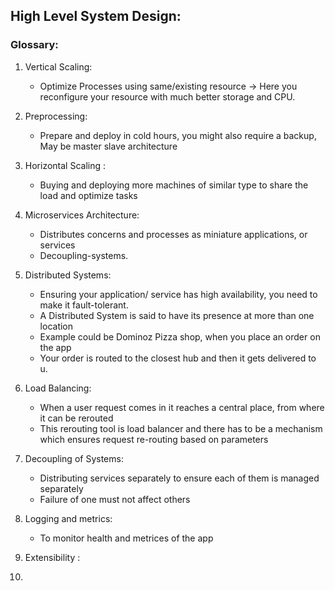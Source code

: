 ## High Level System Design: 

### Glossary:

1. Vertical Scaling: 
   * Optimize Processes using same/existing resource -> Here you reconfigure your resource with much better storage and CPU.

2. Preprocessing:
   * Prepare and deploy in cold hours, you might also require a backup, May be master slave architecture

3. Horizontal Scaling :
    * Buying and deploying more machines of similar type to share the load and optimize tasks

4. Microservices Architecture:
    * Distributes concerns and processes as miniature applications, or services
    * Decoupling-systems. 
   
5. Distributed Systems:
    * Ensuring your application/ service has high availability, you need to make it fault-tolerant. 
    * A Distributed System is said to have its presence at more than one location
    * Example could be Dominoz Pizza shop, when you place an order on the app
    * Your order is routed to the closest hub and then it gets delivered to u.

6. Load Balancing:
    * When a user request comes in it reaches a central place, from where it can be rerouted
    * This rerouting tool is load balancer and there has to be a mechanism which ensures request re-routing based on parameters

7. Decoupling of Systems:
    * Distributing services separately to ensure each of them is managed separately
    * Failure of one must not affect others

8. Logging and metrics:
    * To monitor health and metrices of the app
   
9. Extensibility :


9. 
